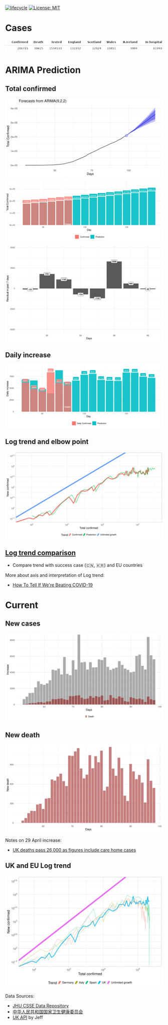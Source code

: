 
[![lifecycle](https://img.shields.io/badge/lifecycle-experimental-orange.svg)](https://www.tidyverse.org/lifecycle/#experimental) [![License: MIT](https://img.shields.io/github/license/r-lib/ghactions.svg?style=flat)](https://opensource.org/licenses/MIT)

# Cases

![case](plot/CurrentStat.png)

# ARIMA Prediction
## Total confirmed

![amari figure](prediction/ARIMAtotal.png)
![amari compare figure](prediction/Bar.png)
![arror figure](prediction/Error.png)

## Daily increase
![amari compare figure](prediction/DailyBar.png)
## Log trend and elbow point
![uk figure](prediction/UKlogTrend.png)


## [Log trend comparison](./trendFigures.html)
- Compare trend with success case (🇨🇳, 🇰🇷) and EU countries


More about axis and interpretation of Log trend: 

- [How To Tell If We're Beating COVID-19](https://youtu.be/54XLXg4fYsc)

# Current
## New cases
![daily figure](plot/DailyIncrease.png)
## New death
![death](plot/DeathIncrease.png)

Notes on 29 April increase:
- [UK deaths pass 26,000 as figures include care home cases](https://www.bbc.co.uk/news/uk-52478085)
## UK and EU Log trend
![UK trend](plot/UKlogTrend.png)

Data Sources: 
- [JHU CSSE Data Repository](https://github.com/CSSEGISandData/COVID-19)
- [中华人民共和国国家卫生健康委员会](http://www.nhc.gov.cn/xcs/yqtb/list_gzbd.shtml)
- [UK API](https://github.com/isjeffcom/coronvirusFigureUK) by Jeff
